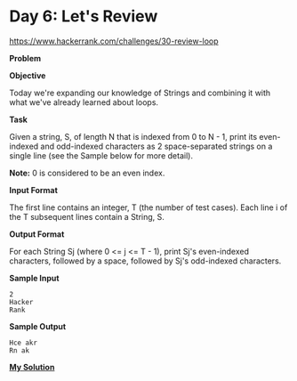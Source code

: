 # Day 6: Let's Review

https://www.hackerrank.com/challenges/30-review-loop

**Problem**

**Objective**

Today we're expanding our knowledge of Strings and combining it with what we've already learned about loops.

**Task**

Given a string, S, of length N that is indexed from 0 to N - 1, print its even-indexed and odd-indexed characters as 2 space-separated strings on a single line (see the Sample below for more detail).

**Note:** 0 is considered to be an even index.

**Input Format**

The first line contains an integer, T (the number of test cases).
Each line i of the T subsequent lines contain a String, S.

**Output Format**

For each String Sj (where 0 <= j <= T - 1), print Sj's even-indexed characters, followed by a space, followed by Sj's odd-indexed characters.

**Sample Input**

```
2
Hacker
Rank
```

**Sample Output**

```
Hce akr
Rn ak
```

[**My Solution**](answer.py)
